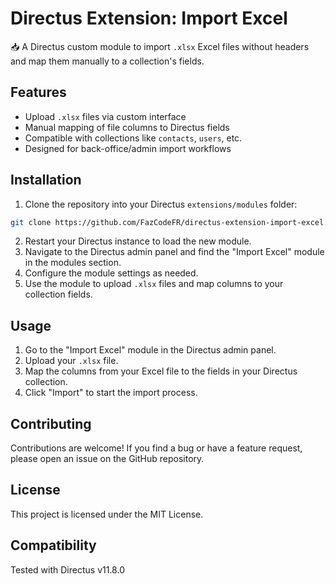 # Directus Extension: Import Excel

📥 A Directus custom module to import `.xlsx` Excel files without headers and map them manually to a collection's fields.

## Features

- Upload `.xlsx` files via custom interface
- Manual mapping of file columns to Directus fields
- Compatible with collections like `contacts`, `users`, etc.
- Designed for back-office/admin import workflows

## Installation

1. Clone the repository into your Directus `extensions/modules` folder:

```bash
git clone https://github.com/FazCodeFR/directus-extension-import-excel.git ./extensions/modules/import-excel
```

2. Restart your Directus instance to load the new module.
3. Navigate to the Directus admin panel and find the "Import Excel" module in the modules section.
4. Configure the module settings as needed.
5. Use the module to upload `.xlsx` files and map columns to your collection fields.
## Usage
1. Go to the "Import Excel" module in the Directus admin panel.
2. Upload your `.xlsx` file.
3. Map the columns from your Excel file to the fields in your Directus collection.
4. Click "Import" to start the import process.

## Contributing
Contributions are welcome! If you find a bug or have a feature request, please open an issue on the GitHub repository.

## License
This project is licensed under the MIT License.



## Compatibility
Tested with Directus v11.8.0